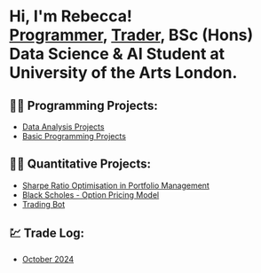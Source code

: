 <h1>Hi, I'm Rebecca! <br/><a href="https://github.com/bexgif">Programmer</a>, <a href="https://www.linkedin.com/in/rebecca-holland444/">Trader</a>, BSc (Hons) Data Science & AI Student at University of the Arts London.

<h2>👨‍💻 Programming Projects:</h2>
<ul>
    <li><a href="https://github.com/stars/bexgif/lists/data-analysis-projects">Data Analysis Projects</a></li>
    <li><a href="https://github.com/stars/bexgif/lists/basic-programming-projects">Basic Programming Projects</a></li>
</ul>


<h2>👨‍💻 Quantitative Projects:</h2>
<ul>
   <li><a href="https://github.com/bexgif/Sharpe-Ratio-Optimisation-in-Portfolio-Management">  Sharpe Ratio Optimisation in Portfolio Management</a></li>
   <li><a href="https://github.com/bexgif/Black-Scholes-Option-Pricing-Model">  Black Scholes - Option Pricing Model</a></li>
   <li><a href=" ">  Trading Bot</a></li>
</ul>

<h2> 💹 Trade Log:</h2>
<ul>
  <li><a href="https://imgur.com/a/october-2024-trade-log-AMglaQ5">  October 2024</a></li>
</ul>



